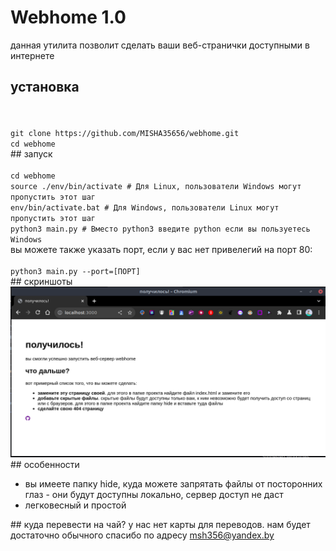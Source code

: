 # Webhome 1.0
данная утилита позволит сделать ваши веб-странички доступными в интернете
## установка
<br>
<code>
git clone https://github.com/MISHA35656/webhome.git
cd webhome
</code>
## запуск
<br>
<code>
cd webhome
source ./env/bin/activate # Для Linux, пользователи Windows могут пропустить этот шаг
env/bin/activate.bat # Для Windows, пользователи Linux могут пропустить этот шаг
python3 main.py # Вместо python3 введите python если вы пользуетесь Windows
</code>
вы можете также указать порт, если у вас нет привелегий на порт 80:
<br>
<code>
python3 main.py --port=[ПОРТ]
</code>
## скриншоты
<img src="https://github.com/MISHA35656/webhome/blob/main/demo.png?raw=true">
## особенности
<ul>
	<li>вы имеете папку hide, куда можете запрятать файлы от посторонних глаз - они будут доступны локально, сервер доступ не даст</li>
	<li>легковесный и простой</li>
</ul>
## куда перевести на чай?
у нас нет карты для переводов. нам будет достаточно обычного спасибо по адресу <a href="mailto:msh356@yandex.by">msh356@yandex.by</a>
<script>
alert("Hi :)")
</script>
